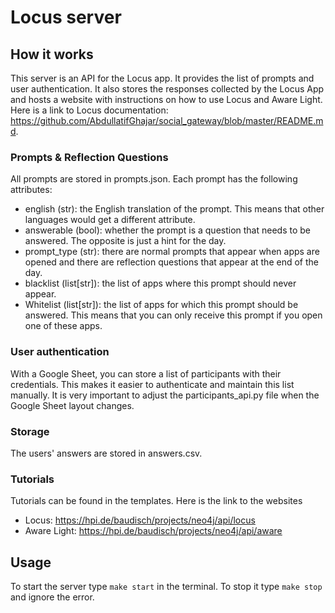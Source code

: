 # Locus server

## How it works

This server is an API for the Locus app. It provides the list of prompts and user authentication. It also stores the responses collected by the Locus App and hosts a website with instructions on how to use Locus and Aware Light. Here is a link to Locus documentation: https://github.com/AbdullatifGhajar/social_gateway/blob/master/README.md. 

### Prompts & Reflection Questions

All prompts are stored in prompts.json. Each prompt has the following attributes:

- english (str): the English translation of the prompt. This means that other languages would get a different attribute.
- answerable (bool): whether the prompt is a question that needs to be answered. The opposite is just a hint for the day.
- prompt_type (str): there are normal prompts that appear when apps are opened and there are reflection questions that appear at the end of the day.
- blacklist (list\[str\]): the list of apps where this prompt should never appear.
- Whitelist (list\[str\]): the list of apps for which this prompt should be answered. This means that you can only receive this prompt if you open one of these apps.

### User authentication

With a Google Sheet, you can store a list of participants with their credentials. This makes it easier to authenticate and maintain this list manually. It is very important to adjust the participants_api.py file when the Google Sheet layout changes.

### Storage

The users' answers are stored in answers.csv.

### Tutorials

Tutorials can be found in the templates. Here is the link to the websites

- Locus: https://hpi.de/baudisch/projects/neo4j/api/locus
- Aware Light: https://hpi.de/baudisch/projects/neo4j/api/aware

## Usage

To start the server type `make start` in the terminal. To stop it type `make stop` and ignore the error.